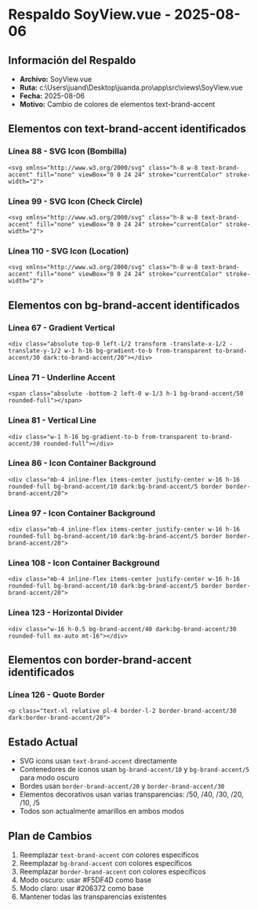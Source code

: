 # Respaldo SoyView.vue - 2025-08-06

## Información del Respaldo
- **Archivo:** SoyView.vue
- **Ruta:** c:\Users\juand\Desktop\juanda.pro\app\src\views\SoyView.vue
- **Fecha:** 2025-08-06
- **Motivo:** Cambio de colores de elementos text-brand-accent

## Elementos con text-brand-accent identificados

### Línea 88 - SVG Icon (Bombilla)
```vue
<svg xmlns="http://www.w3.org/2000/svg" class="h-8 w-8 text-brand-accent" fill="none" viewBox="0 0 24 24" stroke="currentColor" stroke-width="2">
```

### Línea 99 - SVG Icon (Check Circle)
```vue
<svg xmlns="http://www.w3.org/2000/svg" class="h-8 w-8 text-brand-accent" fill="none" viewBox="0 0 24 24" stroke="currentColor" stroke-width="2">
```

### Línea 110 - SVG Icon (Location)
```vue
<svg xmlns="http://www.w3.org/2000/svg" class="h-8 w-8 text-brand-accent" fill="none" viewBox="0 0 24 24" stroke="currentColor" stroke-width="2">
```

## Elementos con bg-brand-accent identificados

### Línea 67 - Gradient Vertical
```vue
<div class="absolute top-0 left-1/2 transform -translate-x-1/2 -translate-y-1/2 w-1 h-16 bg-gradient-to-b from-transparent to-brand-accent/30 dark:to-brand-accent/20"></div>
```

### Línea 71 - Underline Accent
```vue
<span class="absolute -bottom-2 left-0 w-1/3 h-1 bg-brand-accent/50 rounded-full"></span>
```

### Línea 81 - Vertical Line
```vue
<div class="w-1 h-16 bg-gradient-to-b from-transparent to-brand-accent/30 rounded-full"></div>
```

### Línea 86 - Icon Container Background
```vue
<div class="mb-4 inline-flex items-center justify-center w-16 h-16 rounded-full bg-brand-accent/10 dark:bg-brand-accent/5 border border-brand-accent/20">
```

### Línea 97 - Icon Container Background
```vue
<div class="mb-4 inline-flex items-center justify-center w-16 h-16 rounded-full bg-brand-accent/10 dark:bg-brand-accent/5 border border-brand-accent/20">
```

### Línea 108 - Icon Container Background
```vue
<div class="mb-4 inline-flex items-center justify-center w-16 h-16 rounded-full bg-brand-accent/10 dark:bg-brand-accent/5 border border-brand-accent/20">
```

### Línea 123 - Horizontal Divider
```vue
<div class="w-16 h-0.5 bg-brand-accent/40 dark:bg-brand-accent/30 rounded-full mx-auto mt-16"></div>
```

## Elementos con border-brand-accent identificados

### Línea 126 - Quote Border
```vue
<p class="text-xl relative pl-4 border-l-2 border-brand-accent/30 dark:border-brand-accent/20">
```

## Estado Actual
- SVG icons usan `text-brand-accent` directamente
- Contenedores de iconos usan `bg-brand-accent/10` y `bg-brand-accent/5` para modo oscuro
- Bordes usan `border-brand-accent/20` y `border-brand-accent/30`
- Elementos decorativos usan varias transparencias: /50, /40, /30, /20, /10, /5
- Todos son actualmente amarillos en ambos modos

## Plan de Cambios
1. Reemplazar `text-brand-accent` con colores específicos
2. Reemplazar `bg-brand-accent` con colores específicos
3. Reemplazar `border-brand-accent` con colores específicos
4. Modo oscuro: usar #F5DF4D como base
5. Modo claro: usar #206372 como base
6. Mantener todas las transparencias existentes